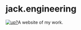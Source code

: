 # jack.engineering
[![up?](https://img.shields.io/website?down_color=red&down_message=offline&label=Website&style=for-the-badge&up_color=green&up_message=online&url=https%3A%2F%2Fjack.engineering)](https://jack.engineering)A website of my work. 

